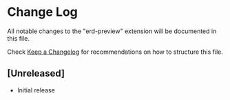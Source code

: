 # Change Log

All notable changes to the "erd-preview" extension will be documented in this file.

Check [Keep a Changelog](http://keepachangelog.com/) for recommendations on how to structure this file.

## [Unreleased]

- Initial release